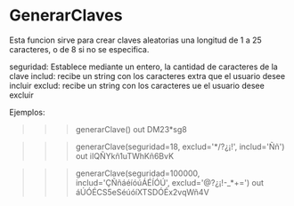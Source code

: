 # GenerarClaves
Esta funcion sirve para crear claves aleatorias una longitud
de 1 a 25 caracteres, o de 8 si no se especifica.

seguridad: Establece mediante un entero, la cantidad de caracteres de la clave
includ: recibe un string con los caracteres extra que el usuario desee incluir
exclud: recibe un string con los caracteres ue el usuario desee excluir 

Ejemplos:
>>>	generarClave()
out	DM23*sg8

>>>	generarClave(seguridad=18, exclud='*/?¿¡!', includ='Ññ')
out	iIQÑYkñ1uTWhKñ6BvK
	
>>> generarClave(seguridad=100000, includ='ÇÑñáéíóúÁÉÍÓÚ', exclud='@?¿¡!-_*+=')
out áÚÓÉCS5eSéúóíXTSDÓÉx2vqWñ4V
